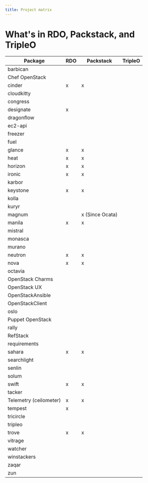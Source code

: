 ```yaml
---
title: Project matrix
---
```


# What's in RDO, Packstack, and TripleO

| Package | RDO | Packstack | TripleO |
|---------|-----|-----------|---------|
|barbican|   |   |   |
|Chef OpenStack|   |   |   |
|cinder| x  | x |   |
|cloudkitty|   |   |   |
|congress|   |   |   |
|designate|  x  |   |   |
|dragonflow|   |   |   |
|ec2-api|   |   |   |
|freezer|   |   |   |
|fuel|   |   |   |
|glance| x  | x |   |
|heat| x  | x |   |
|horizon|x   | x |   |
|ironic| x  | x |   |
|karbor|   |   |   |
|keystone| x  | x |   |
|kolla|   |   |   |
|kuryr|   |   |   |
|magnum|   | x (Since Ocata)  |   |
|manila| x  | x |   |
|mistral|   |   |   |
|monasca|   |   |   |
|murano|   |   |   |
|neutron| x  | x |   |
|nova| x  | x |   |
|octavia|   |   |   |
|OpenStack Charms|   |   |   |
|OpenStack UX|   |   |   |
|OpenStackAnsible|   |   |   |
|OpenStackClient|   |   |   |
|oslo|   |   |   |
|Puppet OpenStack|   |   |   |
|rally|   |   |   |
|RefStack|   |   |   |
|requirements|   |   |   |
|sahara| x  | x |   |
|searchlight|   |   |   |
|senlin|   |   |   |
|solum|   |   |   |
|swift| x  | x |   |
|tacker|   |   |   |
|Telemetry (ceilometer)| x   | x |   |
|tempest | x  |   |   |
|tricircle|   |   |   |
|tripleo|   |   |   |
|trove| x   | x |   |
|vitrage|   |   |   |
|watcher|   |   |   |
|winstackers|   |   |   |
|zaqar|   |   |   |
|zun|   |   |   |


